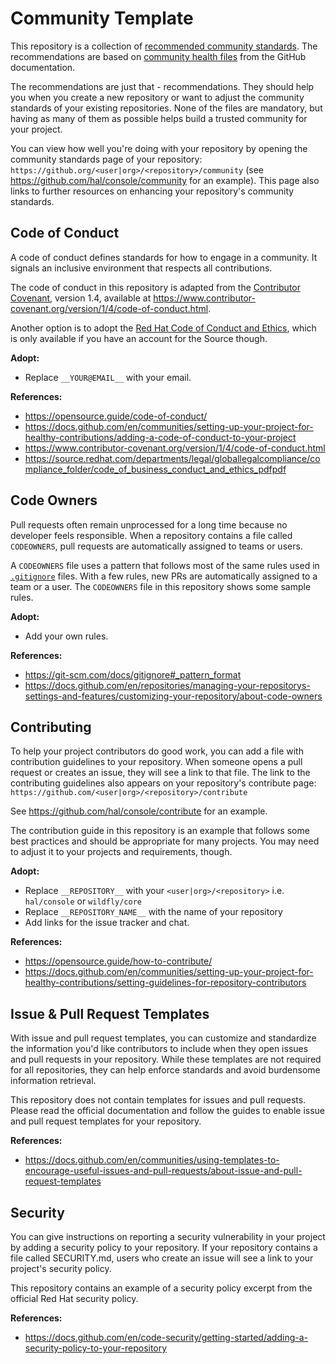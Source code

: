 # Community Template

This repository is a collection of [recommended community standards](https://opensource.guide/). The recommendations are based on [community health files](https://docs.github.com/en/communities/setting-up-your-project-for-healthy-contributions/creating-a-default-community-health-file) from the GitHub documentation.

The recommendations are just that - recommendations. They should help you when you create a new repository or want to adjust the community standards of your existing repositories. None of the files are mandatory, but having as many of them as possible helps build a trusted community for your project. 

You can view how well you're doing with your repository by opening the community standards page of your repository: `https://github.org/<user|org>/<repository>/community` (see https://github.com/hal/console/community for an example). This page also links to further resources on enhancing your repository's community standards. 

## Code of Conduct

A code of conduct defines standards for how to engage in a community. It signals an inclusive environment that respects all contributions.

The code of conduct in this repository is adapted from the [Contributor Covenant](https://www.contributor-covenant.org), version 1.4,
available at https://www.contributor-covenant.org/version/1/4/code-of-conduct.html.

Another option is to adopt the [Red Hat Code of Conduct and Ethics](https://source.redhat.com/departments/legal/globallegalcompliance/compliance_folder/code_of_business_conduct_and_ethics_pdfpdf), which is only available if you have an account for the Source though. 

**Adopt:**

- Replace `__YOUR@EMAIL__` with your email.

**References:**

- https://opensource.guide/code-of-conduct/
- https://docs.github.com/en/communities/setting-up-your-project-for-healthy-contributions/adding-a-code-of-conduct-to-your-project
- https://www.contributor-covenant.org/version/1/4/code-of-conduct.html
- https://source.redhat.com/departments/legal/globallegalcompliance/compliance_folder/code_of_business_conduct_and_ethics_pdfpdf

## Code Owners

Pull requests often remain unprocessed for a long time because no developer feels responsible. When a repository contains a file called `CODEOWNERS`, pull requests are automatically assigned to teams or users.

A `CODEOWNERS` file uses a pattern that follows most of the same rules used in [`.gitignore`](https://git-scm.com/docs/gitignore#_pattern_format) files. With a few rules, new PRs are automatically assigned to a team or a user. The `CODEOWNERS` file in this repository shows some sample rules.

**Adopt:**

- Add your own rules. 

**References:**

- https://git-scm.com/docs/gitignore#_pattern_format
- https://docs.github.com/en/repositories/managing-your-repositorys-settings-and-features/customizing-your-repository/about-code-owners

## Contributing

To help your project contributors do good work, you can add a file with contribution guidelines to your repository. When someone opens a pull request or creates an issue, they will see a link to that file. The link to the contributing guidelines also appears on your repository's contribute page: `https://github.com/<user|org>/<repository>/contribute`  

See https://github.com/hal/console/contribute for an example.

The contribution guide in this repository is an example that follows some best practices and should be appropriate for many projects. You may need to adjust it to your projects and requirements, though. 

**Adopt:**

- Replace `__REPOSITORY__` with your `<user|org>/<repository>` i.e. `hal/console` or `wildfly/core`
- Replace `__REPOSITORY_NAME__` with the name of your repository
- Add links for the issue tracker and chat. 

**References:**

- https://opensource.guide/how-to-contribute/
- https://docs.github.com/en/communities/setting-up-your-project-for-healthy-contributions/setting-guidelines-for-repository-contributors

## Issue & Pull Request Templates

With issue and pull request templates, you can customize and standardize the information you'd like contributors to include when they open issues and pull requests in your repository. While these templates are not required for all repositories, they can help enforce standards and avoid burdensome information retrieval.

This repository does not contain templates for issues and pull requests. Please read the official documentation and follow the guides to enable issue and pull request templates for your repository. 

**References:**

- https://docs.github.com/en/communities/using-templates-to-encourage-useful-issues-and-pull-requests/about-issue-and-pull-request-templates

## Security

You can give instructions on reporting a security vulnerability in your project by adding a security policy to your repository. If your repository contains a file called SECURITY.md, users who create an issue will see a link to your project's security policy.

This repository contains an example of a security policy excerpt from the official Red Hat security policy. 

**References:**

- https://docs.github.com/en/code-security/getting-started/adding-a-security-policy-to-your-repository

